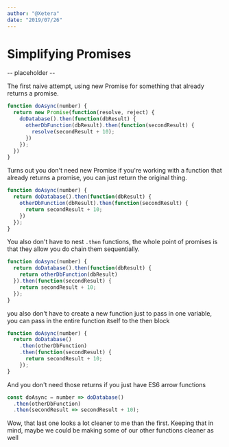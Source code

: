 ```yaml
---
author: "@Xetera"
date: "2019/07/26"
---
```


# Simplifying Promises

-- placeholder --

The first naive attempt, using new Promise for something that already returns a promise.

```js
function doAsync(number) {
  return new Promise(function(resolve, reject) {
    doDatabase().then(function(dbResult) {
      otherDbFunction(dbResult).then(function(secondResult) {
        resolve(secondResult + 10);
      })
    });
  })
}
```

Turns out you don't need new Promise if you're working with a function that
already returns a promise, you can just return the original thing.

```js
function doAsync(number) {
  return doDatabase().then(function(dbResult) {
    otherDbFunction(dbResult).then(function(secondResult) {
      return secondResult + 10;
    })
  });
}
```

You also don't have to nest `.then` functions, the whole point of promises
is that they allow you do chain them sequentially.

```js
function doAsync(number) {
  return doDatabase().then(function(dbResult) {
    return otherDbFunction(dbResult)
  }).then(function(secondResult) {
    return secondResult + 10;
  });
}
```

you also don't have to create a new function just to pass in one
variable, you can pass in the entire function itself to the then block

```js
function doAsync(number) {
  return doDatabase()
    .then(otherDbFunction)
    .then(function(secondResult) {
      return secondResult + 10;
    });
}
```

And you don't need those returns if you just have ES6 arrow functions

```js
const doAsync = number => doDatabase()
  .then(otherDbFunction)
  .then(secondResult => secondResult + 10);
```

Wow, that last one looks a lot cleaner to me than the first. Keeping that in mind, maybe we could be making some of our other functions cleaner as well
